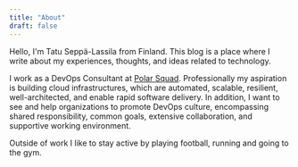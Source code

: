 ```yaml
---
title: "About"
draft: false
---
```


Hello, I'm Tatu Seppä-Lassila from Finland. This blog is a place where I write about my experiences, thoughts, and ideas related to technology.

I work as a DevOps Consultant at [Polar Squad](https://polarsquad.com). Professionally my aspiration is building cloud infrastructures, which are automated, scalable, resilient, well-architected, and enable rapid software delivery. In addition, I want to see and help organizations to promote DevOps culture, encompassing shared responsibility, common goals, extensive collaboration, and supportive working environment.

Outside of work I like to stay active by playing football, running and going to the gym.
